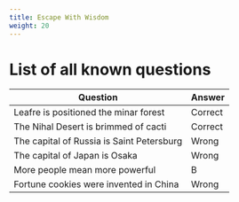 ```yaml
---
title: Escape With Wisdom
weight: 20
---
```


# List of all known questions

| Question                                  | Answer  |
| ----------------------------------------- | ------- |
| Leafre is positioned the minar forest     | Correct |
| The Nihal Desert is brimmed of cacti      | Correct |
| The capital of Russia is Saint Petersburg | Wrong   |
| The capital of Japan is Osaka             | Wrong   |
| More people mean more powerful            | B       |
| Fortune cookies were invented in China    | Wrong   |

